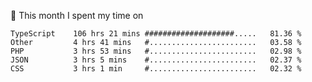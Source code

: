 📅 This month I spent my time on

<!--START_SECTION:waka-->

```text
TypeScript    106 hrs 21 mins ####################.....   81.36 %
Other         4 hrs 41 mins   #........................   03.58 %
PHP           3 hrs 53 mins   #........................   02.98 %
JSON          3 hrs 5 mins    #........................   02.37 %
CSS           3 hrs 1 min     #........................   02.32 %
```

<!--END_SECTION:waka-->
